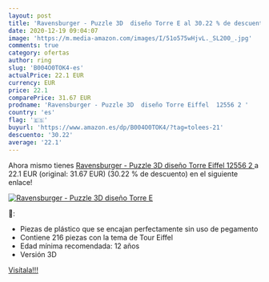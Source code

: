 ```yaml
---
layout: post
title: 'Ravensburger - Puzzle 3D  diseño Torre E al 30.22 % de descuento'
date: 2020-12-19 09:04:07
image: 'https://m.media-amazon.com/images/I/51o575wHjvL._SL200_.jpg'
comments: true
category: ofertas
author: ring
slug: 'B004O0TOK4-es'
actualPrice: 22.1 EUR
currency: EUR
price: 22.1
comparePrice: 31.67 EUR
prodname: 'Ravensburger - Puzzle 3D  diseño Torre Eiffel  12556 2 '
country: 'es'
flag: '🇪🇸'
buyurl: 'https://www.amazon.es/dp/B004O0TOK4/?tag=tolees-21'
descuento: '30.22'
average: '22.1'
---
```


Ahora mismo tienes [Ravensburger - Puzzle 3D  diseño Torre Eiffel  12556 2 ](https://www.amazon.es/dp/B004O0TOK4/?tag=tolees-21) a 22.1 EUR (original: 31.67 EUR) (30.22 %  de descuento) en el siguiente enlace!

[![Ravensburger - Puzzle 3D  diseño Torre E](https://m.media-amazon.com/images/I/51o575wHjvL._SL200_.jpg)](https://www.amazon.es/dp/B004O0TOK4/?tag=tolees-21)

🔎:

- Piezas de plástico que se encajan perfectamente sin uso de pegamento
- Contiene 216 piezas con la tema de Tour Eiffel
- Edad mínima recomendada: 12 años
- Versión 3D

[Visítala!!!](https://www.amazon.es/dp/B004O0TOK4/?tag=tolees-21)

